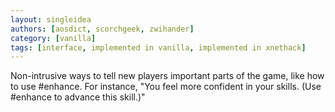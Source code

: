 ```yaml
---
layout: singleidea
authors: [aosdict, scorchgeek, zwihander]
category: [vanilla]
tags: [interface, implemented in vanilla, implemented in xnethack]
---
```

Non-intrusive ways to tell new players important parts of the game, like how to use #enhance. For instance, "You feel more confident in your skills. (Use #enhance to advance this skill.)"
